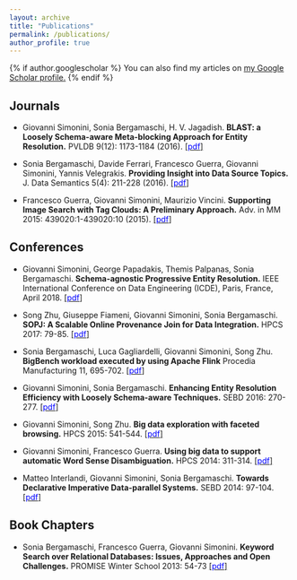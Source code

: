 ```yaml
---
layout: archive
title: "Publications"
permalink: /publications/
author_profile: true
---
```


{% if author.googlescholar %}
  You can also find my articles on <u><a href="{{author.googlescholar}}">my Google Scholar profile</a>.</u>
{% endif %}

<!-- {% include base_path %}-->

## Journals

- Giovanni Simonini, Sonia Bergamaschi, H. V. Jagadish.
**BLAST: a Loosely Schema-aware Meta-blocking Approach for Entity Resolution.**
PVLDB 9(12): 1173-1184 (2016).
[[<span style="color:blue">pdf</span>]](http://stravanni.github.io/files/blast.pdf)

- Sonia Bergamaschi, Davide Ferrari, Francesco Guerra, Giovanni Simonini, Yannis Velegrakis.
**Providing Insight into Data Source Topics.**
J. Data Semantics 5(4): 211-228 (2016).
[[<span style="color:blue">pdf</span>]](http://stravanni.github.io/files/jods.pdf)

- Francesco Guerra, Giovanni Simonini, Maurizio Vincini.
**Supporting Image Search with Tag Clouds: A Preliminary Approach.**
Adv. in MM 2015: 439020:1-439020:10 (2015).
[[<span style="color:blue">pdf</span>]](http://stravanni.github.io/files/mm1.pdf)

## Conferences

- Giovanni Simonini, George Papadakis, Themis Palpanas, Sonia Bergamaschi.
**Schema-agnostic Progressive Entity Resolution.**
IEEE International Conference on Data Engineering (ICDE), Paris, France, April 2018.
[[<span style="color:blue">pdf</span>]]()

- Song Zhu, Giuseppe Fiameni, Giovanni Simonini, Sonia Bergamaschi.
**SOPJ: A Scalable Online Provenance Join for Data Integration.**
HPCS 2017: 79-85.
[[<span style="color:blue">pdf</span>]]()

- Sonia Bergamaschi, Luca Gagliardelli, Giovanni Simonini, Song Zhu.
**BigBench workload executed by using Apache Flink**
Procedia Manufacturing 11, 695-702.
[[<span style="color:blue">pdf</span>]]()

- Giovanni Simonini, Sonia Bergamaschi.
**Enhancing Entity Resolution Efficiency with Loosely Schema-aware Techniques.**
SEBD 2016: 270-277.
[[<span style="color:blue">pdf</span>]]()

- Giovanni Simonini, Song Zhu.
**Big data exploration with faceted browsing.**
HPCS 2015: 541-544.
[[<span style="color:blue">pdf</span>]]()

- Giovanni Simonini, Francesco Guerra.
**Using big data to support automatic Word Sense Disambiguation.**
HPCS 2014: 311-314.
[[<span style="color:blue">pdf</span>]]()

- Matteo Interlandi, Giovanni Simonini, Sonia Bergamaschi.
**Towards Declarative Imperative Data-parallel Systems.**
SEBD 2014: 97-104.
[[<span style="color:blue">pdf</span>]]()

## Book Chapters
- Sonia Bergamaschi, Francesco Guerra, Giovanni Simonini.
**Keyword Search over Relational Databases: Issues, Approaches and Open Challenges.**
PROMISE Winter School 2013: 54-73
[[<span style="color:blue">pdf</span>]]()



<!--
[[<span style="color:blue">pdf</span>]]()
-->
